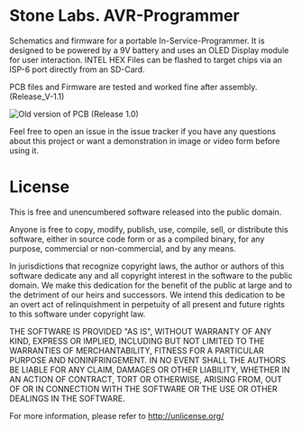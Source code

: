 # Stone Labs. AVR-Programmer

Schematics and firmware for a portable In-Service-Programmer. It is designed to be powered by a 9V battery and uses an OLED Display module for user interaction. INTEL HEX Files can be flashed to target chips via an ISP-6 port directly from an SD-Card.

PCB files and Firmware are tested and worked fine after assembly. (Release_V-1.1)

![Old version of PCB (Release 1.0)](pcb_v-1.0)

Feel free to open an issue in the issue tracker if you have any questions about this project or want a demonstration in image or video form before using it.

# License

This is free and unencumbered software released into the public domain.

Anyone is free to copy, modify, publish, use, compile, sell, or
distribute this software, either in source code form or as a compiled
binary, for any purpose, commercial or non-commercial, and by any
means.

In jurisdictions that recognize copyright laws, the author or authors
of this software dedicate any and all copyright interest in the
software to the public domain. We make this dedication for the benefit
of the public at large and to the detriment of our heirs and
successors. We intend this dedication to be an overt act of
relinquishment in perpetuity of all present and future rights to this
software under copyright law.

THE SOFTWARE IS PROVIDED "AS IS", WITHOUT WARRANTY OF ANY KIND,
EXPRESS OR IMPLIED, INCLUDING BUT NOT LIMITED TO THE WARRANTIES OF
MERCHANTABILITY, FITNESS FOR A PARTICULAR PURPOSE AND NONINFRINGEMENT.
IN NO EVENT SHALL THE AUTHORS BE LIABLE FOR ANY CLAIM, DAMAGES OR
OTHER LIABILITY, WHETHER IN AN ACTION OF CONTRACT, TORT OR OTHERWISE,
ARISING FROM, OUT OF OR IN CONNECTION WITH THE SOFTWARE OR THE USE OR
OTHER DEALINGS IN THE SOFTWARE.

For more information, please refer to <http://unlicense.org/>